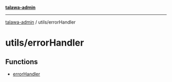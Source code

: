 [**talawa-admin**](../../README.md)

***

[talawa-admin](../../modules.md) / utils/errorHandler

# utils/errorHandler

## Functions

- [errorHandler](functions/errorHandler.md)
